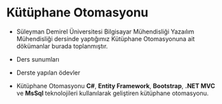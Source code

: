 # Kütüphane Otomasyonu 

- Süleyman Demirel Üniversitesi Bilgisayar Mühendisliği Yazaılım Mühendisliği dersinde yaptığımız Kütüphane Otomasyonuna ait dökümanlar burada toplanmıştır.

- Ders sunumları 

- Derste yapılan ödevler

- Kütüphane Otomasyonu **C#**, **Entity Framework**, **Bootstrap**, **.NET MVC** ve **MsSql** teknolojileri kullanılarak geliştiren kütüphane otomasyonu.

